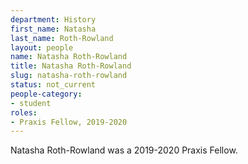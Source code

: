 ```yaml
---
department: History
first_name: Natasha
last_name: Roth-Rowland
layout: people
name: Natasha Roth-Rowland
title: Natasha Roth-Rowland
slug: natasha-roth-rowland
status: not_current
people-category:
- student
roles:
- Praxis Fellow, 2019-2020
---
```

Natasha Roth-Rowland was a 2019-2020 Praxis Fellow.
